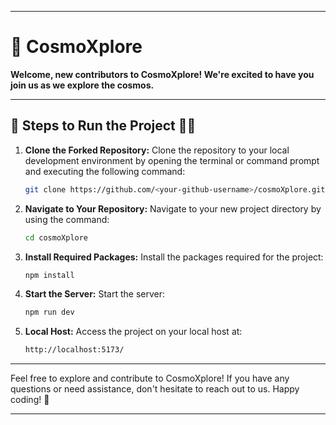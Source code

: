 
---

# 🌌 CosmoXplore

**Welcome, new contributors to CosmoXplore! We're excited to have you join us as we explore the cosmos.**

---

## 🚀 Steps to Run the Project 👨‍💻

1. **Clone the Forked Repository:** Clone the repository to your local development environment by opening the terminal or command prompt and executing the following command:

   ```bash
   git clone https://github.com/<your-github-username>/cosmoXplore.git
   ```

2. **Navigate to Your Repository:** Navigate to your new project directory by using the command:

   ```bash
   cd cosmoXplore
   ```

3. **Install Required Packages:** Install the packages required for the project:

   ```bash
   npm install
   ```

4. **Start the Server:** Start the server:

   ```bash
   npm run dev
   ```

5. **Local Host:** Access the project on your local host at:

   ```bash
   http://localhost:5173/
   ```

---

Feel free to explore and contribute to CosmoXplore! If you have any questions or need assistance, don't hesitate to reach out to us. Happy coding! 🌠

---
